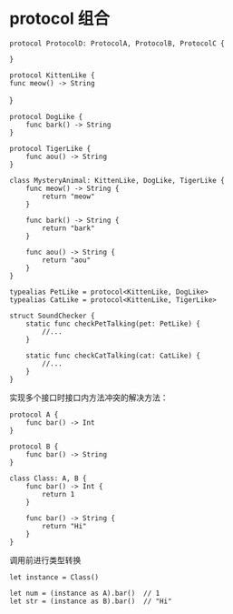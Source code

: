 # protocol 组合

	protocol ProtocolD: ProtocolA, ProtocolB, ProtocolC {
	
	}
	
	protocol KittenLike {
    func meow() -> String
}

	protocol DogLike {
	    func bark() -> String
	}
	
	protocol TigerLike {
	    func aou() -> String
	}
	
	class MysteryAnimal: KittenLike, DogLike, TigerLike {
	    func meow() -> String {
	        return "meow"
	    }
	    
	    func bark() -> String {
	        return "bark"
	    }
	    
	    func aou() -> String {
	        return "aou"
	    }
	}
	
	typealias PetLike = protocol<KittenLike, DogLike>
	typealias CatLike = protocol<KittenLike, TigerLike>
	
	struct SoundChecker {
	    static func checkPetTalking(pet: PetLike) {
	        //...
	    }
	    
	    static func checkCatTalking(cat: CatLike) {
	        //...
	    }
	}
	
实现多个接口时接口内方法冲突的解决方法：

	protocol A {
	    func bar() -> Int
	}
	
	protocol B {
	    func bar() -> String
	}
	
	class Class: A, B {
	    func bar() -> Int {
	        return 1
	    }
	    
	    func bar() -> String {
	        return "Hi"
	    }
	}
	
调用前进行类型转换

	let instance = Class()
	
	let num = (instance as A).bar()  // 1
	let str = (instance as B).bar()  // "Hi"